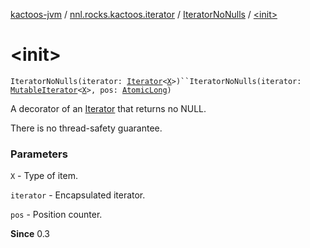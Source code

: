 [kactoos-jvm](../../index.md) / [nnl.rocks.kactoos.iterator](../index.md) / [IteratorNoNulls](index.md) / [&lt;init&gt;](./-init-.md)

# &lt;init&gt;

`IteratorNoNulls(iterator: `[`Iterator`](https://kotlinlang.org/api/latest/jvm/stdlib/kotlin.collections/-iterator/index.html)`<`[`X`](index.md#X)`>)``IteratorNoNulls(iterator: `[`MutableIterator`](https://kotlinlang.org/api/latest/jvm/stdlib/kotlin.collections/-mutable-iterator/index.html)`<`[`X`](index.md#X)`>, pos: `[`AtomicLong`](http://docs.oracle.com/javase/8/docs/api/java/util/concurrent/atomic/AtomicLong.html)`)`

A decorator of an [Iterator](https://kotlinlang.org/api/latest/jvm/stdlib/kotlin.collections/-iterator/index.html) that returns no NULL.

There is no thread-safety guarantee.

### Parameters

`X` - Type of item.

`iterator` - Encapsulated iterator.

`pos` - Position counter.

**Since**
0.3

